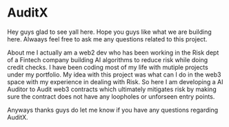 # AuditX

Hey guys glad to see yall here. 
Hope you guys like what we are building here.
Alwaays feel free to ask me any questions related to this project. 

About me 
I actually am a web2 dev who has been working in the Risk dept of a Fintech company building AI algorithms to reduce risk while doing credit checks.
I have been coding most of my life with mutiple projects under my portfolio.
My idea with this project was what can I do in the web3 space with my experience in dealing with Risk. So here I am developing a AI Auditor to Audit web3 contracts which ultimately mitigates risk by making sure the contract does not have any loopholes or unforseen entry points. 

Anyways thanks guys do let me know if you have any questions regarding AuditX.
